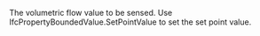 ﻿The volumetric flow value to be sensed. Use IfcPropertyBoundedValue.SetPointValue to set the set point value.
